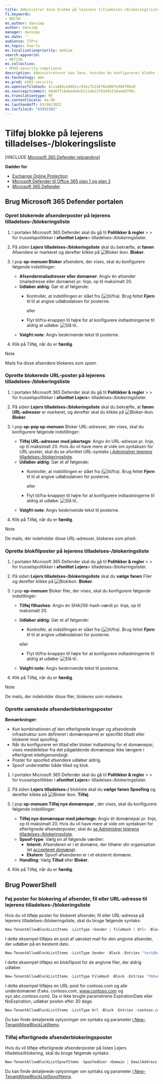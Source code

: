 ```yaml
---
title: Administrer dine blokke på lejerens tilladelses-/blokeringsliste
f1.keywords:
- NOCSH
ms.author: dansimp
author: dansimp
manager: dansimp
ms.date: ''
audience: ITPro
ms.topic: how-to
ms.localizationpriority: medium
search.appverid:
- MET150
ms.collection:
- M365-security-compliance
description: Administratorer kan lære, hvordan de konfigurerer blokke i lejerens tilladelses-/blokeringsliste i sikkerhedsportalen.
ms.technology: mdo
ms.prod: m365-security
ms.openlocfilehash: 4cca466ce4862cc93ec7521bf6bd00fe960f06a9
ms.sourcegitcommit: bdd6ffc6ebe4e6cb212ab22793d9513dae6d798c
ms.translationtype: MT
ms.contentlocale: da-DK
ms.lasthandoff: 03/08/2022
ms.locfileid: "63592303"
---
```

# <a name="add-blocks-in-the-tenant-allowblock-list"></a>Tilføj blokke på lejerens tilladelses-/blokeringsliste

[!INCLUDE [Microsoft 365 Defender rebranding](../includes/microsoft-defender-for-office.md)]

**Gælder for**
- [Exchange Online Protection](exchange-online-protection-overview.md)
- [Microsoft Defender til Office 365 plan 1 og plan 2](defender-for-office-365.md)
- [Microsoft 365 Defender](../defender/microsoft-365-defender.md)

## <a name="use-the-microsoft-365-defender-portal"></a>Brug Microsoft 365 Defender portalen 

### <a name="create-block-sender-entries-in-the-tenant-allowblock-list"></a>Opret blokerede afsenderposter på lejerens tilladelses-/blokeringsliste

1. I portalen Microsoft 365 Defender skal du  gå til **Politikker & regler** \>  \> for trusselspolitikker i **afsnittet Lejers**\> tilladelses-/blokeringslister.

2. På siden **Lejers tilladelses-/blokeringsliste** skal du bekræfte, at **fanen** Afsendere er markeret og derefter klikke på ![Bloker ikon.](../../media/m365-cc-sc-create-icon.png) **Bloker**.

3. I pop **op-menuen Bloker** afsendere, der vises, skal du konfigurere følgende indstillinger:
   - **Afsendermailadresser eller domæner**: Angiv én afsender (mailadresse eller domæne) pr. linje, op til maksimalt 20.
   - **Udløber aldrig**: Gør et af følgende:
     - Kontrollér, at indstillingen er slået fra (![til/](../../media/scc-toggle-off.png)fra). Brug feltet **Fjern** til til at angive udløbsdatoen for posterne.

       eller

     - Flyt til/fra-knappen til højre for at konfigurere indtastningerne til aldrig at udløbe: ![Slå til.](../../media/scc-toggle-on.png).
   - **Valgfri note**: Angiv beskrivende tekst til posterne.

4. Klik på Tilføj, når du er **færdig**.

> [!NOTE]
> Mails fra disse afsendere blokeres som *spam*. 

### <a name="create-block-url-entries-in-the-tenant-allowblock-list"></a>Oprette blokerede URL-poster på lejerens tilladelses-/blokeringsliste

1. I portalen Microsoft 365 Defender skal du  gå til **Politikker & regler** \>  \> for trusselspolitikker i **afsnittet Lejers**\> tilladelses-/blokeringslister.

2. På siden **Lejers tilladelses-/blokeringsliste** skal du bekræfte, at **fanen URL-adresser** er markeret, og derefter skal du klikke på ![Bloker-ikon.](../../media/m365-cc-sc-create-icon.png) **Bloker**.

3. I pop **op-pop op-menuen** Bloker URL-adresser, der vises, skal du konfigurere følgende indstillinger:
   - **Tilføj URL-adresser med jokertegn**: Angiv én URL-adresse pr. linje, op til maksimalt 20. Hvis du vil have mere at vide om syntaksen for URL-poster, skal du se afsnittet URL-syntaks [i Administrer lejerens tilladelses-/blokeringsliste](tenant-allow-block-list.md).
   - **Udløber aldrig**: Gør et af følgende:
     - Kontrollér, at indstillingen er slået fra (![til/](../../media/scc-toggle-off.png)fra). Brug feltet **Fjern** til til at angive udløbsdatoen for posterne.

       eller

     - Flyt til/fra-knappen til højre for at konfigurere indtastningerne til aldrig at udløbe: ![Slå til.](../../media/scc-toggle-on.png).
   - **Valgfri note**: Angiv beskrivende tekst til posterne.

4. Klik på Tilføj, når du er **færdig**.

> [!NOTE]
> De mails, der indeholder disse URL-adresser, blokeres som *phish*. 

### <a name="create-block-file-entries-in-the-tenant-allowblock-list"></a>Oprette blokfilposter på lejerens tilladelses-/blokeringsliste

1. I portalen Microsoft 365 Defender skal du  gå til **Politikker & regler** \>  \> for trusselspolitikker i **afsnittet Lejers**\> tilladelses-/blokeringslister.

2. På siden **Lejers tilladelses-/blokeringsliste** skal du **vælge fanen** Filer og derefter klikke på ![Blokikon.](../../media/m365-cc-sc-create-icon.png) **Bloker**.

3. I pop **op-menuen** Bloker filer, der vises, skal du konfigurere følgende indstillinger:
   - **Tilføj filhashes**: Angiv én SHA256-hash-værdi pr. linje, op til maksimalt 20.
   - **Udløber aldrig**: Gør et af følgende:
     - Kontrollér, at indstillingen er slået fra (![til/](../../media/scc-toggle-off.png)fra). Brug feltet **Fjern** til til at angive udløbsdatoen for posterne.

     eller

     - Flyt til/fra-knappen til højre for at konfigurere indtastningerne til aldrig at udløbe: ![Slå til.](../../media/scc-toggle-on.png).
   - **Valgfri note**: Angiv beskrivende tekst til posterne.

4. Klik på Tilføj, når du er **færdig**.

> [!NOTE]
> De mails, der indeholder disse filer, blokeres som *malware*. 

### <a name="create-spoofed-sender-block-entries"></a>Oprette uønskede afsenderblokeringsposter

**Bemærkninger**:

- Kun kombinationen _af_ den efterlignede bruger og afsendende infrastruktur som defineret i domæneparret er specifikt tilladt eller blokeret mod spoofing.
- Når du konfigurerer en tillad eller bloker indtastning for et domænepar, vises meddelelser fra det pågældende domænepar ikke længere i efterlignet intelligensindsigt.
- Poster for spoofed afsendere udløber aldrig.
- Spoof understøtter både tillad og blok.

1. I portalen Microsoft 365 Defender skal du  gå til **Politikker & regler** \>  \> for trusselspolitikker i **afsnittet Lejers**\> tilladelses-/blokeringslister.

2. På siden **Lejers tilladelses-/** blokliste skal du **vælge fanen Spoofing** og derefter klikke på ![Bloker ikon.](../../media/m365-cc-sc-create-icon.png) **Tilføj**.

3. I pop **op-menuen Tilføj nye domænepar** , der vises, skal du konfigurere følgende indstillinger:
   - **Tilføj nye domænepar med jokertegn**: Angiv ét domænepar pr. linje, op til maksimalt 20. Hvis du vil have mere at vide om syntaksen for efterlignede afsenderposter, skal du [se Administrer lejerens tilladelses-/blokeringsliste](tenant-allow-block-list.md).
   - **Spoof-type**: Vælg en af følgende værdier:
     - **Internt**: Afsenderen er i et domæne, der tilhører din organisation (et [accepteret domæne](/exchange/mail-flow-best-practices/manage-accepted-domains/manage-accepted-domains)).
     - **Ekstern**: Spoof-afsenderen er i et eksternt domæne.
   - **Handling**: Vælg **Tillad** eller **Bloker**.

4. Klik på Tilføj, når du er **færdig**.

## <a name="use-powershell"></a>Brug PowerShell

### <a name="add-block-sender-file-or-url-entries-to-the-tenant-allowblock-list"></a>Føj poster for blokering af afsender, fil eller URL-adresse til lejerens tilladelses-/blokeringsliste

Hvis du vil tilføje poster for blokeret afsender, fil eller URL-adresse på lejerens tilladelses-/blokeringsliste, skal du bruge følgende syntaks:

```powershell
New-TenantAllowBlockListItems -ListType <Sender | FileHash | Url> -Block -Entries "Value1","Value2",..."ValueN" <-ExpirationDate Date | -NoExpiration> [-Notes <String>]
```

I dette eksempel tilføjes en post af uønsket mail for den angivne afsender, der udløber på en bestemt dato.

```powershell
New-TenantAllowBlockListItems -ListType Sender -Block -Entries "test@badattackerdomain.com", "test2@anotherattackerdomain.com" -ExpirationDate 8/20/2021
```

I dette eksempel tilføjes en blokfilpost for de angivne filer, der aldrig udløber.

```powershell
New-TenantAllowBlockListItems -ListType FileHash -Block -Entries "768a813668695ef2483b2bde7cf5d1b2db0423a0d3e63e498f3ab6f2eb13ea3","2c0a35409ff0873cfa28b70b8224e9aca2362241c1f0ed6f622fef8d4722fd9a" -NoExpiration
```

I dette eksempel tilføjes en URL-post for contoso.com og alle underdomæner (f.eks. contoso.com, www.contoso.com og xyz.abc.contoso.com). Da vi ikke brugte parametrene ExpirationDate eller NoExpiration, udløber posten efter 30 dage.

```powershell
New-TenantAllowBlockListItems -ListType Url -Block -Entries ~contoso.com
```

Du kan finde detaljerede oplysninger om syntaks og parameter [i New-TenantAllowBlockListItems](/powershell/module/exchange/new-tenantallowblocklistitems).

### <a name="add-spoofed-sender-block-entries"></a>Tilføj efterlignede afsenderblokeringsposter 

Hvis du vil tilføje efterlignede afsenderposter på listen Lejers tilladelse/blokering, skal du bruge følgende syntaks:

```powershell
New-TenantAllowBlockListSpoofItems -SpoofedUser <Domain | EmailAddress | *> -SendingInfrastructure <Domain | IPAddress/24> -SpoofType <External | Internal> -Action <Allow | Block>
```

Du kan finde detaljerede oplysninger om syntaks og parameter [i New-TenantAllowBlockListSpoofItems](/powershell/module/exchange/new-tenantallowblocklistspoofitems).

